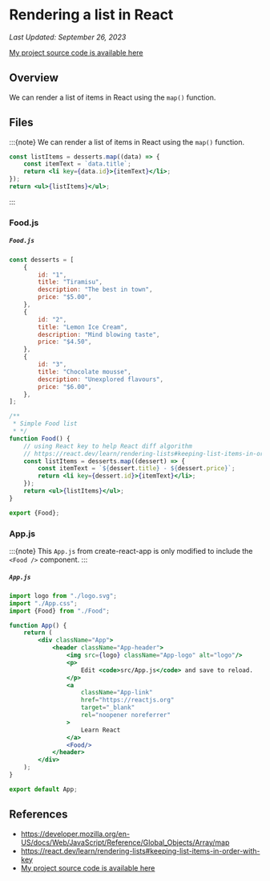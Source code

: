 # Rendering a list in React

*Last Updated: September 26, 2023*

[My project source code is available here](https://github.com/LoganKells/meta-front-end-developer/tree/develop/course-6-advanced-react/lab-create-basic-list)

## Overview

We can render a list of items in React using the `map()` function.

## Files

:::{note}
We can render a list of items in React using the `map()` function.

```jsx
const listItems = desserts.map((data) => {
    const itemText = `data.title`;
    return <li key={data.id}>{itemText}</li>;
});
return <ul>{listItems}</ul>;
```

:::

### Food.js

<h5 a><strong><code>Food.js</code></strong></h5>

```jsx
const desserts = [
    {
        id: "1",
        title: "Tiramisu",
        description: "The best in town",
        price: "$5.00",
    },
    {
        id: "2",
        title: "Lemon Ice Cream",
        description: "Mind blowing taste",
        price: "$4.50",
    },
    {
        id: "3",
        title: "Chocolate mousse",
        description: "Unexplored flavours",
        price: "$6.00",
    },
];

/**
 * Simple Food list
 * */
function Food() {
    // using React key to help React diff algorithm
    // https://react.dev/learn/rendering-lists#keeping-list-items-in-order-with-key
    const listItems = desserts.map((dessert) => {
        const itemText = `${dessert.title} - ${dessert.price}`;
        return <li key={dessert.id}>{itemText}</li>;
    });
    return <ul>{listItems}</ul>;
}

export {Food};
```

### App.js

:::{note}
This `App.js` from create-react-app is only modified to include the `<Food />` component.
:::

<h5 a><strong><code>App.js</code></strong></h5>

```jsx
import logo from "./logo.svg";
import "./App.css";
import {Food} from "./Food";

function App() {
    return (
        <div className="App">
            <header className="App-header">
                <img src={logo} className="App-logo" alt="logo"/>
                <p>
                    Edit <code>src/App.js</code> and save to reload.
                </p>
                <a
                    className="App-link"
                    href="https://reactjs.org"
                    target="_blank"
                    rel="noopener noreferrer"
                >
                    Learn React
                </a>
                <Food/>
            </header>
        </div>
    );
}

export default App;
```

## References

- https://developer.mozilla.org/en-US/docs/Web/JavaScript/Reference/Global_Objects/Array/map
- https://react.dev/learn/rendering-lists#keeping-list-items-in-order-with-key
- [My project source code is available here](https://github.com/LoganKells/meta-front-end-developer/tree/develop/course-6-advanced-react/lab-create-basic-list)
